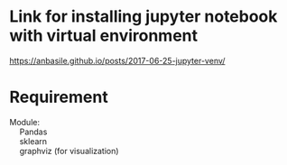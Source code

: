 # Link for installing jupyter notebook with virtual environment

https://anbasile.github.io/posts/2017-06-25-jupyter-venv/

# Requirement
Module:  
    &emsp; Pandas  
    &emsp; sklearn  
    &emsp; graphviz (for visualization)

